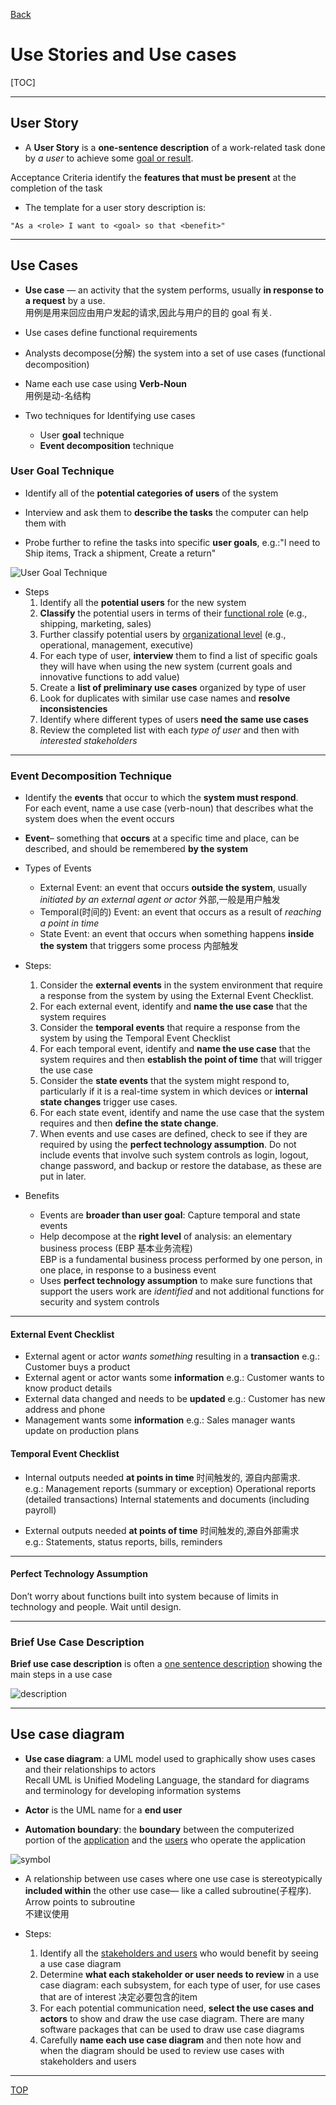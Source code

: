 [Back](../index.md)

# Use Stories and Use cases

[TOC]

---

## User Story

- A **User Story** is a **one-sentence description** of a work-related task done by _a user_ to achieve some <u>goal or result</u>.

Acceptance Criteria identify the **features that must be present** at the completion of the task

- The template for a user story description is:<br>

```
"As a <role> I want to <goal> so that <benefit>"
```

---

## Use Cases

- **Use case** — an activity that the system performs, usually **in response to a request** by a use. <br> 用例是用来回应由用户发起的请求,因此与用户的目的 goal 有关.

- Use cases define functional requirements

- Analysts decompose(分解) the system into a set of use cases (functional decomposition)

- Name each use case using **Verb-Noun** <br>用例是动-名结构

- Two techniques for Identifying use cases
  - User **goal** technique
  - **Event decomposition** technique

### User Goal Technique

- Identify all of the **potential categories of users** of the system

- Interview and ask them to **describe the tasks** the computer can help them with

- Probe further to refine the tasks into specific **user goals**, e.g.:"I need to Ship items, Track a shipment, Create a return"

![User Goal Technique](../pic/uml/use_case_user_goal_technique.png)

- Steps
  1. Identify all the **potential users** for the new system
  2. **Classify** the potential users in terms of their <u>functional role</u> (e.g., shipping, marketing, sales)
  3. Further classify potential users by <u>organizational level</u> (e.g., operational, management, executive)
  4. For each type of user, **interview** them to find a list of specific goals they will have when using the new system (current goals and innovative functions to add value)
  5. Create a **list of preliminary use cases** organized by type of user
  6. Look for duplicates with similar use case names and **resolve inconsistencies**
  7. Identify where different types of users **need the same use cases**
  8. Review the completed list with each _type of user_ and then with _interested stakeholders_

---

### Event Decomposition Technique

- Identify the **events** that occur to which the **system must respond**.
  <br>For each event, name a use case (verb-noun) that describes what the system does when the event occurs

- **Event**– something that **occurs** at a specific time and place, can be described, and should be remembered **by the system**

- Types of Events

  - External Event: an event that occurs **outside the system**, usually _initiated by an external agent or actor_ 外部,一般是用户触发
  - Temporal(时间的) Event: an event that occurs as a result of _reaching a point in time_
  - State Event: an event that occurs when something happens **inside the system** that triggers some process 内部触发

- Steps:

  1. Consider the **external events** in the system environment that require a response from the system by using the External Event Checklist.
  2. For each external event, identify and **name the use case** that the system requires
  3. Consider the **temporal events** that require a response from the system by using the Temporal Event Checklist
  4. For each temporal event, identify and **name the use case** that the system requires and then **establish the point of time** that will trigger the use case
  5. Consider the **state events** that the system might respond to, particularly if it is a real-time system in which devices or **internal state changes** trigger use cases.
  6. For each state event, identify and name the use case that the system requires and then **define the state change**.
  7. When events and use cases are defined, check to see if they are required by using the **perfect technology assumption**. Do not include events that involve such system controls as login, logout, change password, and backup or restore the database, as these are put in later.

- Benefits
  - Events are **broader than user goal**: Capture temporal and state events
  - Help decompose at the **right level** of analysis: an elementary business process (EBP 基本业务流程)<br>
    EBP is a fundamental business process performed by one person, in one place, in response to a business event
  - Uses **perfect technology assumption** to make sure functions that support the users work are _identified_ and not additional functions for security and system controls

---

#### External Event Checklist

- External agent or actor _wants something_ resulting in a **transaction**
  e.g.: Customer buys a product
- External agent or actor wants some **information**
  e.g.: Customer wants to know product details
- External data changed and needs to be **updated**
  e.g.: Customer has new address and phone
- Management wants some **information**
  e.g.: Sales manager wants update on production plans

#### Temporal Event Checklist

- Internal outputs needed **at points in time** 时间触发的, 源自内部需求.
  <br>e.g.:
  Management reports (summary or exception)
  Operational reports (detailed transactions)
  Internal statements and documents (including payroll)

- External outputs needed **at points of time** 时间触发的,源自外部需求
  <br>e.g.: Statements, status reports, bills, reminders

---

#### Perfect Technology Assumption

Don’t worry about functions built into system because of limits in technology and people. Wait until design.

---

### Brief Use Case Description

**Brief use case description** is often a <u>one sentence description</u> showing the main steps in a use case

![description](../pic/uml/use_case_Brief_Use_Case_Description.png)

---

## Use case diagram

- **Use case diagram**: a UML model used to graphically show uses cases and their relationships to actors<br>
  Recall UML is Unified Modeling Language, the standard for diagrams and terminology for developing information systems

- **Actor** is the UML name for a **end user**

- **Automation boundary**: the **boundary** between the computerized portion of the <u>application</u> and the <u>users</u> who operate the application

![symbol](../pic/uml/use_case_diagram_symbols.png)

- A relationship between use cases where one use case is stereotypically **included within** the other use case— like a called subroutine(子程序). Arrow points to subroutine <br>不建议使用

- Steps:
    1. Identify all the <u>stakeholders and users</u> who would benefit by seeing a use case diagram
    2. Determine **what each stakeholder or user needs to review** in a use case diagram: each subsystem, for each type of user, for use cases that are of interest 决定必要包含的item
    3. For each potential communication need, **select the use cases and actors** to show and draw the use case diagram. There are many software packages that can be used to draw use case diagrams
    4. Carefully **name each use case diagram** and then note how and when the diagram should be used to review use cases with stakeholders and users

---

[TOP](#use-stories-and-use-cases)
